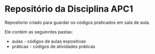 # Repositório da Disciplina APC1 

Repositorio criado para guardar os códigos praticados em sala de aula.

Ele contém as seguinntes pastas:
* aulas - códigos de aulas expositivas
* práticas - códigos de atividades práticas
